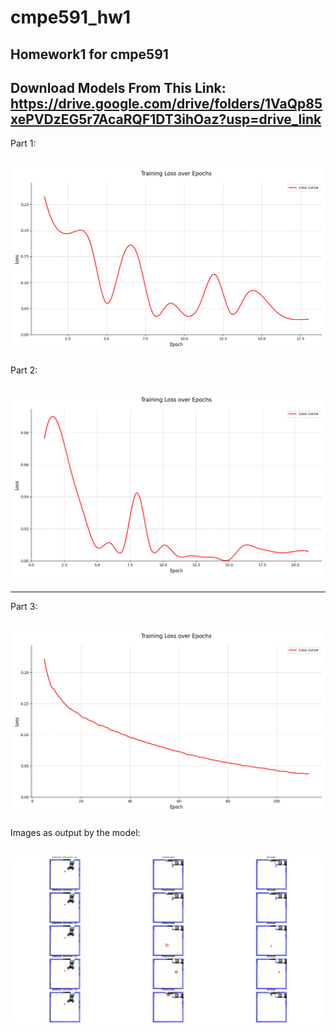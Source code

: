 # cmpe591_hw1

## Homework1 for cmpe591

## Download Models From This Link: https://drive.google.com/drive/folders/1VaQp85xePVDzEG5r7AcaRQF1DT3ihOaz?usp=drive_link

Part 1:

## ![Alt text](hw1_1.png)

Part 2:

## ![Alt text](hw1_2.png)

---

Part 3:

## ![Alt text](hw1_3.png)

Images as output by the model:

## ![Alt text](output.png)
